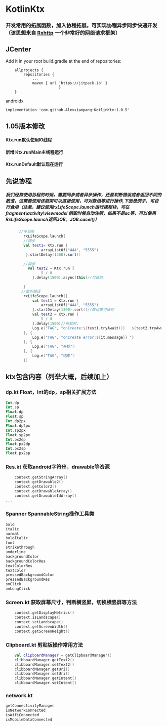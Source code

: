 # KotlinKtx
### 开发常用的拓展函数，加入协程拓展，可实现协程异步同步快速开发（该思想来自 [Rxhttp](https://github.com/liujingxing/okhttp-RxHttp) 一个非常好的网络请求框架）

## JCenter
Add it in your root build.gradle at the end of repositories:
```
	allprojects {
		repositories {
			...
			maven { url 'https://jitpack.io' }
                        }
	}
```
androidx

```
implementation 'com.github.Alexxiaopang:KotlinKtx:1.0.5'
```


## 1.05版本修改
#### Ktx.run默认使用IO线程
#### 新增 Ktx.runMain主线程运行
#### Ktx.runDefault默认现在运行



## 先说协程

##### 我们经常使用协程的时候，需要同步或者异步操作，还要判断错误或者返回不同的数值，这需要使用该框架可以直接使用，可对数组等进行操作,下面是例子，可自行食用（注意，建议使用rxLifeScope.launch运行携程块，可在fragment\activity\viewmodel 销毁时候自动注销，如果不是ac等，可以使用RxLifeScope.launch返回JOB，JOB.cacel()）

```kotlin
      //不监听
        rxLifeScope.launch{
        //同步 
        val test1= Ktx.run {
                arrayListOf("444", "5555")
         }.startDelay(1300).sort()
        
        //异步
          val test2 = Ktx.run {
                5 / 0
            }.delay(1500).async(this)//可延时，
        
        }
       //监听错误
        rxLifeScope.launch({
            val test1 = Ktx.run {
                arrayListOf("444", "5555")
            }.startDelay(1300).sort()//数组等可操作
            val test2 = Ktx.run {
                5 / 0
            }.delay(1500)//可延时，
            Log.e("TAG", "onCreate:${test1.tryAwait()}   ${test2.tryAwait()} ")
        }, {
            Log.e("TAG", "onCreate error:${it.message}} ")
        }, {
            Log.e("TAG", "开始")
        }, {
            Log.e("TAG", "结束")
        })
```
## ktx包含内容（列举大概，后续加上）


### dp.kt Float，Int的dp，sp相关扩展方法

```kotlin
Int.dp
Int.sp
Float.dp
Float.sp
Int.dp2px
Float.dp2px
Int.sp2px
Float.sp2px
Int.px2dp
Float.px2dp
Int.px2sp
Float.px2sp

```

### Res.kt 获取android字符串，drawable等资源

```kotlin
    context.getStringArray()
    context.getDrawable2()
    context.getColor2()
    context.getDrawableArray()
    context.getDrawableIdArray()
...
```


### Spanner SpannableString操作工具类
```kotlin
bold
italic
normal
boldItalic
font
strikethrough
underline
backgroundColor
backgroundColorRes
textColorRes
textColor
pressedBackgroundColor
pressedBackgroundRes
onClick
onLongClick
```


### Screen.kt 获取屏幕尺寸，判断横竖屏，切换横竖屏等方法
```kotlin
    context.getDisplayMetrics()
    context.isLandscape()
    context.setLandscape()
    context.getScreenWidth()
    context.getScreenHeight()
```


### Clipboard.kt 剪贴板操作常用方法
```kotlin
    val clipboardManager = getClipboardManager()
    clibboardManager.getText2()
    clibboardManager.setText2()
    clibboardManager.getUri()
    clibboardManager.setUri()
    clibboardManager.getIntent()
    clibboardManager.setIntent()
```


### network.kt

```kotlin
getConnectivityManager
isNetworkConnected
isWifiConnected
isMobileDataConnected
```








